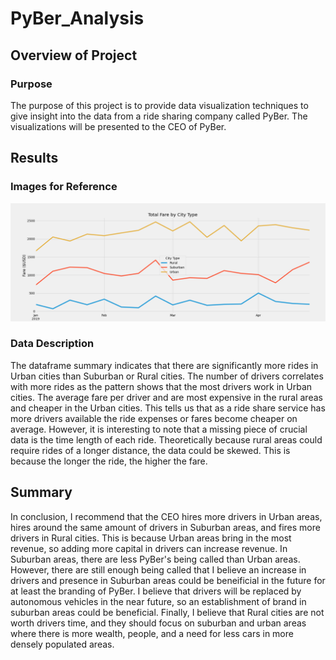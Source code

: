 # PyBer_Analysis

## Overview of Project

### Purpose
The purpose of this project is to provide data visualization techniques to give insight into the data from a ride sharing company called PyBer. The visualizations will be presented to the CEO of PyBer.

## Results

### Images for Reference

![PyBer Multiple Line Chart](analysis/pyber_challenge.png)

### Data Description

The dataframe summary indicates that there are significantly more rides in Urban cities than Suburban or Rural cities. The number of drivers correlates with more rides as the pattern shows that the most drivers work in Urban cities. The average fare per driver and are most expensive in the rural areas and cheaper in the Urban cities. This tells us that as a ride share service has more drivers available the ride expenses or fares become cheaper on average. However, it is interesting to note that a missing piece of crucial data is the time length of each ride. Theoretically because rural areas could require rides of a longer distance, the data could be skewed. This is because the longer the ride, the higher the fare. 

## Summary

In conclusion, I recommend that the CEO hires more drivers in Urban areas, hires around the same amount of drivers in Suburban areas, and fires more drivers in Rural cities. This is because Urban areas bring in the most revenue, so adding more capital in drivers can increase revenue. In Suburban areas, there are less PyBer's being called than Urban areas. However, there are still enough being called that I believe an increase in drivers and presence in Suburban areas could be beneificial in the future for at least the branding of PyBer. I believe that drivers will be replaced by autonomous vehicles in the near future, so an establishment of brand in suburban areas could be beneficial. Finally, I believe that Rural cities are not worth drivers time, and they should focus on suburban and urban areas where there is more wealth, people, and a need for less cars in more densely populated areas.
